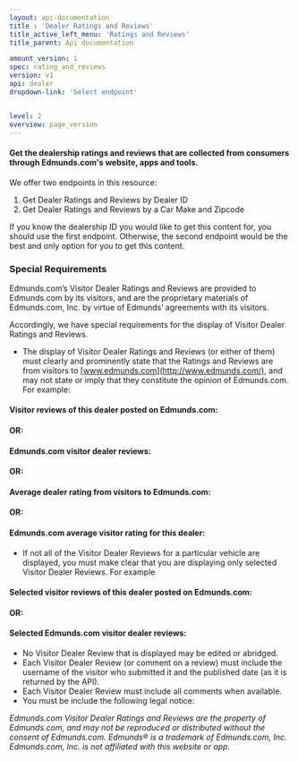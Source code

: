```yaml
---
layout: api-documentation
title : 'Dealer Ratings and Reviews'
title_active_left_menu: 'Ratings and Reviews'
title_parent: Api documentation

amount_version: 1
spec: rating_and_reviews
version: v1
api: dealer
dropdown-link: 'Select endpoint'


level: 2
overview: page_version
---
```


#### Get the dealership ratings and reviews that are collected from consumers through Edmunds.com's website, apps and tools.

We offer two endpoints in this resource:

1. Get Dealer Ratings and Reviews by Dealer ID
2. Get Dealer Ratings and Reviews by a Car Make and Zipcode

If you know the dealership ID you would like to get this content for, you should use the first endpoint. Otherwise, the second endpoint would be the best and only option for you to get this content.

### Special Requirements

Edmunds.com’s Visitor Dealer Ratings and Reviews are provided to Edmunds.com by its visitors, and are the proprietary materials of Edmunds.com, Inc. by virtue of Edmunds’ agreements with its visitors.

Accordingly, we have special requirements for the display of Visitor Dealer Ratings and Reviews. 

* The display of Visitor Dealer Ratings and Reviews (or either of them) must clearly and prominently state that the Ratings and Reviews are from visitors to [www.edmunds.com](http://www.edmunds.com/), and may not state or imply that they constitute the opinion of Edmunds.com.  For example:

#### Visitor reviews of this dealer posted on Edmunds.com:

#### OR:

#### Edmunds.com visitor dealer reviews:

#### OR:

#### Average dealer rating from visitors to Edmunds.com:

#### OR:

#### Edmunds.com average visitor rating for this dealer:

* If not all of the Visitor Dealer Reviews for a particular vehicle are displayed, you must make clear that you are displaying only selected Visitor Dealer Reviews.  For example

#### Selected visitor reviews of this dealer posted on Edmunds.com:

#### OR:

#### Selected Edmunds.com visitor dealer reviews:

* No Visitor Dealer Review that is displayed may be edited or abridged.
* Each Visitor Dealer Review (or comment on a review) must include the username of the visitor who submitted it and the published date (as it is returned by the API).
* Each Visitor Dealer Review must include all comments when available.
* You must be include the following legal notice:

*Edmunds.com Visitor Dealer Ratings and Reviews are the property of Edmunds.com, and may not be reproduced or distributed without the consent of Edmunds.com.  Edmunds® is a trademark of Edmunds.com, Inc. Edmunds.com, Inc. is not affiliated with this website or app.*

